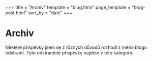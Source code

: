 +++
title = "Archiv"
template = "blog.html"
page_template = "blog-post.html"
sort_by = "date"
+++

# Archiv

Některé příspěvky jsem se z různých důvodů rozhodl z mého blogu odstranit. Tyto odstraněné příspěvky najdete v této kategorii.

